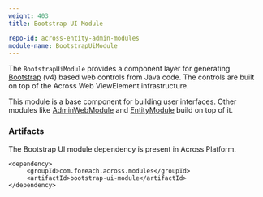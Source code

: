 ```yaml
---
weight: 403
title: Bootstrap UI Module

repo-id: across-entity-admin-modules
module-name: BootstrapUiModule
---
```


The `BootstrapUiModule` provides a component layer for generating
[Bootstrap](https://getbootstrap.com) (v4) based web controls from
Java code. The controls are built on top of the Across Web ViewElement
infrastructure.

This module is a base component for building user interfaces. Other
modules like [AdminWebModule](../admin-web-module) and
[EntityModule](../entity-module) build on top of it.

<!--more-->


### Artifacts

The Bootstrap UI module dependency is present in Across Platform.

    <dependency>
         <groupId>com.foreach.across.modules</groupId>
         <artifactId>bootstrap-ui-module</artifactId>
    </dependency>
